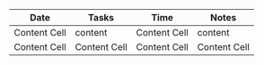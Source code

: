 
| Date  | Tasks | Time | Notes |
| ------------- | ------------- | ------------- | ------------- |
| Content Cell  | content | Content Cell  | content |
| Content Cell  | Content Cell  | Content Cell  | Content Cell  |
